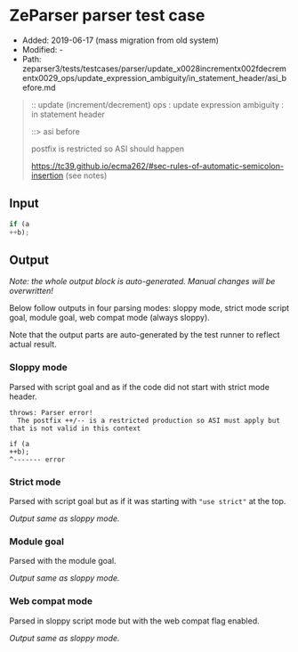 # ZeParser parser test case

- Added: 2019-06-17 (mass migration from old system)
- Modified: -
- Path: zeparser3/tests/testcases/parser/update_x0028incrementx002fdecrementx0029_ops/update_expression_ambiguity/in_statement_header/asi_before.md

> :: update (increment/decrement) ops : update expression ambiguity : in statement header
>
> ::> asi before
>
> postfix is restricted so ASI should happen
>
> https://tc39.github.io/ecma262/#sec-rules-of-automatic-semicolon-insertion (see notes)

## Input

`````js
if (a
++b);
`````

## Output

_Note: the whole output block is auto-generated. Manual changes will be overwritten!_

Below follow outputs in four parsing modes: sloppy mode, strict mode script goal, module goal, web compat mode (always sloppy).

Note that the output parts are auto-generated by the test runner to reflect actual result.

### Sloppy mode

Parsed with script goal and as if the code did not start with strict mode header.

`````
throws: Parser error!
  The postfix ++/-- is a restricted production so ASI must apply but that is not valid in this context

if (a
++b);
^------- error
`````

### Strict mode

Parsed with script goal but as if it was starting with `"use strict"` at the top.

_Output same as sloppy mode._

### Module goal

Parsed with the module goal.

_Output same as sloppy mode._

### Web compat mode

Parsed in sloppy script mode but with the web compat flag enabled.

_Output same as sloppy mode._
